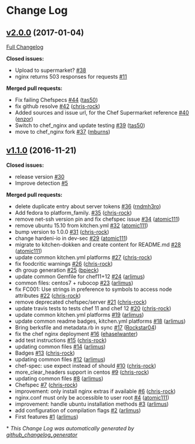 # Change Log

## [v2.0.0](https://github.com/dev-sec/chef-nginx-hardening/tree/v2.0.0) (2017-01-04)
[Full Changelog](https://github.com/dev-sec/chef-nginx-hardening/compare/v1.1.0...v2.0.0)

**Closed issues:**

- Upload to supermarket? [\#38](https://github.com/dev-sec/chef-nginx-hardening/issues/38)
- nginx returns 503 responses for requests [\#11](https://github.com/dev-sec/chef-nginx-hardening/issues/11)

**Merged pull requests:**

- Fix failing Chefspecs [\#44](https://github.com/dev-sec/chef-nginx-hardening/pull/44) ([tas50](https://github.com/tas50))
- fix github resolve [\#42](https://github.com/dev-sec/chef-nginx-hardening/pull/42) ([chris-rock](https://github.com/chris-rock))
- Added sources and issue url, for the Chef Supermarket reference [\#40](https://github.com/dev-sec/chef-nginx-hardening/pull/40) ([enzor](https://github.com/enzor))
- Switch to chef\_nginx and update testing [\#39](https://github.com/dev-sec/chef-nginx-hardening/pull/39) ([tas50](https://github.com/tas50))
- move to chef\_nginx fork [\#37](https://github.com/dev-sec/chef-nginx-hardening/pull/37) ([mburns](https://github.com/mburns))

## [v1.1.0](https://github.com/dev-sec/chef-nginx-hardening/tree/v1.1.0) (2016-11-21)
**Closed issues:**

- release version [\#30](https://github.com/dev-sec/chef-nginx-hardening/issues/30)
- Improve detection [\#5](https://github.com/dev-sec/chef-nginx-hardening/issues/5)

**Merged pull requests:**

- delete duplicate entry about server tokens [\#36](https://github.com/dev-sec/chef-nginx-hardening/pull/36) ([rndmh3ro](https://github.com/rndmh3ro))
- Add fedora to platform\_family. [\#35](https://github.com/dev-sec/chef-nginx-hardening/pull/35) ([chris-rock](https://github.com/chris-rock))
- remove net-ssh version pin and fix chefspec issue [\#34](https://github.com/dev-sec/chef-nginx-hardening/pull/34) ([atomic111](https://github.com/atomic111))
- remove ubuntu 15.10 from kitchen.yml [\#32](https://github.com/dev-sec/chef-nginx-hardening/pull/32) ([atomic111](https://github.com/atomic111))
- bump version to 1.0.0 [\#31](https://github.com/dev-sec/chef-nginx-hardening/pull/31) ([chris-rock](https://github.com/chris-rock))
- change hardeni-io in dev-sec [\#29](https://github.com/dev-sec/chef-nginx-hardening/pull/29) ([atomic111](https://github.com/atomic111))
- migrate to kitchen-dokken and create content for README.md [\#28](https://github.com/dev-sec/chef-nginx-hardening/pull/28) ([atomic111](https://github.com/atomic111))
- update common kitchen.yml platforms [\#27](https://github.com/dev-sec/chef-nginx-hardening/pull/27) ([chris-rock](https://github.com/chris-rock))
- fix foodcritic warnings [\#26](https://github.com/dev-sec/chef-nginx-hardening/pull/26) ([chris-rock](https://github.com/chris-rock))
- dh group generation [\#25](https://github.com/dev-sec/chef-nginx-hardening/pull/25) ([bpieck](https://github.com/bpieck))
- update common Gemfile for chef11+12 [\#24](https://github.com/dev-sec/chef-nginx-hardening/pull/24) ([arlimus](https://github.com/arlimus))
- common files: centos7 + rubocop [\#23](https://github.com/dev-sec/chef-nginx-hardening/pull/23) ([arlimus](https://github.com/arlimus))
- fix FC001: Use strings in preference to symbols to access node attributes [\#22](https://github.com/dev-sec/chef-nginx-hardening/pull/22) ([chris-rock](https://github.com/chris-rock))
- remove deprecated chefspec/server [\#21](https://github.com/dev-sec/chef-nginx-hardening/pull/21) ([chris-rock](https://github.com/chris-rock))
- update travis tests to tests chef 11 and chef 12 [\#20](https://github.com/dev-sec/chef-nginx-hardening/pull/20) ([chris-rock](https://github.com/chris-rock))
- update common kitchen.yml platforms [\#19](https://github.com/dev-sec/chef-nginx-hardening/pull/19) ([arlimus](https://github.com/arlimus))
- update common readme badges, kitchen.yml platforms [\#18](https://github.com/dev-sec/chef-nginx-hardening/pull/18) ([arlimus](https://github.com/arlimus))
- Bring berksfile and metadata.rb in sync [\#17](https://github.com/dev-sec/chef-nginx-hardening/pull/17) ([Rockstar04](https://github.com/Rockstar04))
- fix the chef nginx deployment [\#16](https://github.com/dev-sec/chef-nginx-hardening/pull/16) ([ehaselwanter](https://github.com/ehaselwanter))
- add test instructions [\#15](https://github.com/dev-sec/chef-nginx-hardening/pull/15) ([chris-rock](https://github.com/chris-rock))
- updating common files [\#14](https://github.com/dev-sec/chef-nginx-hardening/pull/14) ([arlimus](https://github.com/arlimus))
- Badges [\#13](https://github.com/dev-sec/chef-nginx-hardening/pull/13) ([chris-rock](https://github.com/chris-rock))
- updating common files [\#12](https://github.com/dev-sec/chef-nginx-hardening/pull/12) ([arlimus](https://github.com/arlimus))
- chef-spec: use expect instead of should [\#10](https://github.com/dev-sec/chef-nginx-hardening/pull/10) ([chris-rock](https://github.com/chris-rock))
- more\_clear\_headers support in centos [\#9](https://github.com/dev-sec/chef-nginx-hardening/pull/9) ([chris-rock](https://github.com/chris-rock))
- updating common files [\#8](https://github.com/dev-sec/chef-nginx-hardening/pull/8) ([arlimus](https://github.com/arlimus))
- Chefspec [\#7](https://github.com/dev-sec/chef-nginx-hardening/pull/7) ([chris-rock](https://github.com/chris-rock))
- improvement: only install nginx extras if available [\#6](https://github.com/dev-sec/chef-nginx-hardening/pull/6) ([chris-rock](https://github.com/chris-rock))
- nginx.conf must only be accessible to user root [\#4](https://github.com/dev-sec/chef-nginx-hardening/pull/4) ([atomic111](https://github.com/atomic111))
- improvement: handle ubuntu installation methods [\#3](https://github.com/dev-sec/chef-nginx-hardening/pull/3) ([arlimus](https://github.com/arlimus))
- add configuration of compilation flags [\#2](https://github.com/dev-sec/chef-nginx-hardening/pull/2) ([arlimus](https://github.com/arlimus))
- First features [\#1](https://github.com/dev-sec/chef-nginx-hardening/pull/1) ([arlimus](https://github.com/arlimus))



\* *This Change Log was automatically generated by [github_changelog_generator](https://github.com/skywinder/Github-Changelog-Generator)*